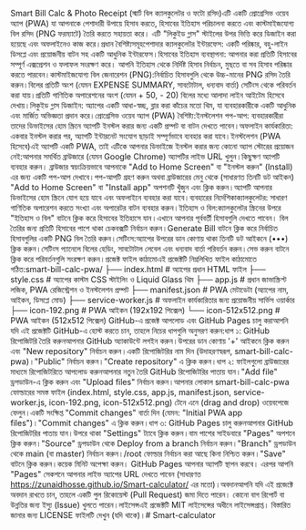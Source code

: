 Smart Bill Calc & Photo Receipt (স্মার্ট বিল ক্যালকুলেটর ও ফটো রসিদ)এটি একটি প্রোগ্রেসিভ ওয়েব অ্যাপ (PWA) যা আপনাকে পেশাদারী উপায়ে হিসাব করতে, হিসাবের ইতিহাস পরিচালনা করতে এবং কাস্টমাইজযোগ্য বিল রসিদ (PNG ফরম্যাটে) তৈরি করতে সহায়তা করে। এটি "লিকুইড গ্লাস" স্টাইলের উপর ভিত্তি করে ডিজাইন করা হয়েছে এবং অফলাইনেও কাজ করে।প্রধান বৈশিষ্ট্যসমূহপেশাদার ক্যালকুলেটর ইন্টারফেস: একটি পরিষ্কার, বহু-লাইন ডিসপ্লে এবং প্রয়োজনীয় বাটন সহ একটি আধুনিক ইন্টারফেস।হিসাবের ইতিহাস ব্যবস্থাপনা: আপনার করা প্রতিটি হিসাবের সম্পূর্ণ এক্সপ্রেশন ও ফলাফল সংরক্ষণ করে। আপনি ইতিহাস থেকে নির্দিষ্ট হিসাব নির্বাচন, মুছতে বা সব হিসাব পরিষ্কার করতে পারবেন।কাস্টমাইজযোগ্য বিল জেনারেশন (PNG):নির্বাচিত হিসাবগুলি থেকে উচ্চ-মানের PNG রসিদ তৈরি করুন।বিলের প্রতিটি অংশ (যেমন EXPENSE SUMMARY, সাবটোটাল, ধন্যবাদ বার্তা) সেটিংস থেকে পরিবর্তন করা যায়।প্রতিটি গাণিতিক অপারেশনের অংশ (যেমন + 50, - 20) বিলের মধ্যে আলাদা লাইন আইটেম হিসেবে দেখায়।লিকুইড গ্লাস ডিজাইন: অ্যাপের একটি আধা-স্বচ্ছ, ব্লার করা কাঁচের মতো থিম, যা ব্যবহারকারীকে একটি আধুনিক এবং মার্জিত অভিজ্ঞতা প্রদান করে।প্রোগ্রেসিভ ওয়েব অ্যাপ (PWA) বৈশিষ্ট্য:ইনস্টলেশন পপ-আপ: ব্যবহারকারীরা তাদের ডিভাইসের হোম স্ক্রিনে অ্যাপটি ইনস্টল করার জন্য একটি প্রম্পট বা বাটন দেখতে পাবেন।অফলাইন কার্যকারিতা: একবার ইনস্টল করার পর, অ্যাপটি ইন্টারনেট সংযোগ ছাড়াই সম্পূর্ণভাবে ব্যবহার করা যাবে।ইনস্টলেশন (PWA হিসেবে)এই অ্যাপটি একটি PWA, তাই এটিকে আপনার ডিভাইজে ইনস্টল করার জন্য কোনো অ্যাপ স্টোরের প্রয়োজন নেই:আপনার সমর্থিত ব্রাউজারে (যেমন Google Chrome) অ্যাপটির লাইভ URL খুলুন।কিছুক্ষণ অ্যাপটি ব্যবহার করুন। ব্রাউজার স্বয়ংক্রিয়ভাবে আপনাকে "Add to Home Screen" বা "ইনস্টল করুন" (Install) এর জন্য একটি পপ-আপ দেখাবে।পপ-আপটি গ্রহণ করুন অথবা ব্রাউজারের মেনু থেকে (সাধারণত তিনটি ডট আইকন) "Add to Home Screen" বা "Install app" অপশনটি খুঁজুন এবং ক্লিক করুন।অ্যাপটি আপনার ডিভাইসের হোম স্ক্রিনে যোগ হয়ে যাবে এবং অফলাইনে ব্যবহার করা যাবে।ব্যবহারের নির্দেশিকাক্যালকুলেটর: সাধারণ গাণিতিক অপারেশন করতে সংখ্যা এবং অপারেটর বাটন ব্যবহার করুন।ইতিহাস ও বিল:ক্যালকুলেটর স্ক্রিনের উপরে "ইতিহাস ও বিল" বাটনে ক্লিক করে হিসাবের ইতিহাসে যান।এখানে আপনার পূর্ববর্তী হিসাবগুলি দেখতে পাবেন। বিল তৈরির জন্য প্রতিটি হিসাবের পাশে থাকা চেকবক্সটি নির্বাচন করুন।Generate Bill বাটনে ক্লিক করে নির্বাচিত হিসাবগুলির একটি PNG বিল তৈরি করুন।সেটিংস:অ্যাপের উপরের ডান কোণায় থাকা তিনটি ডট আইকনে (•••) ক্লিক করুন।সেটিংস প্যানেলে বিলের হেডিং, সাবটোটাল লেবেল এবং ধন্যবাদ বার্তা পরিবর্তন করুন।সেভ করুন বাটনে ক্লিক করে পরিবর্তনগুলি সংরক্ষণ করুন।প্রজেক্ট ফাইল কাঠামোএই প্রজেক্টটি নিম্নলিখিত ফাইল কাঠামোতে গঠিত:smart-bill-calc-pwa/
├── index.html          # অ্যাপের প্রধান HTML ফাইল
├── style.css           # অ্যাপের কাস্টম CSS স্টাইলিং ও Liquid Glass থিম
├── app.js              # প্রধান জাভাস্ক্রিপ্ট লজিক, PWA রেজিস্ট্রেশন ও ইনস্টলেশন প্রম্পট
├── manifest.json       # PWA মেটাডেটা (অ্যাপের নাম, আইকন, ডিসপ্লে মোড)
├── service-worker.js   # অফলাইন কার্যকারিতার জন্য প্রয়োজনীয় সার্ভিস ওয়ার্কার
├── icon-192.png        # PWA আইকন (192x192 পিক্সেল)
└── icon-512x512.png    # PWA আইকন (512x512 পিক্সেল)
GitHub-এ প্রজেক্ট আপলোড এবং GitHub Pages চালু করাআপনি যদি এই প্রজেক্টটি GitHub-এ হোস্ট করতে চান, তাহলে নিচের ধাপগুলি অনুসরণ করুন:ধাপ ১: GitHub রিপোজিটরি তৈরি করুনআপনার GitHub অ্যাকাউন্টে লগইন করুন।উপরের ডান কোণায় '+' আইকনে ক্লিক করুন এবং "New repository" নির্বাচন করুন।একটি রিপোজিটরির নাম দিন (উদাহরণস্বরূপ, smart-bill-calc-pwa)।"Public" নির্বাচন করুন।"Create repository" এ ক্লিক করুন।ধাপ ২: ফাইলগুলো ব্রাউজারের মাধ্যমে রিপোজিটরিতে আপলোড করুনআপনার নতুন তৈরি GitHub রিপোজিটরির পাতায় যান।"Add file" ড্রপডাউন-এ ক্লিক করুন এবং "Upload files" নির্বাচন করুন।আপনার লোকাল smart-bill-calc-pwa ফোল্ডারের সমস্ত ফাইল (index.html, style.css, app.js, manifest.json, service-worker.js, icon-192.png, icon-512x512.png) টেনে এনে (drag and drop) ওয়েবপেজে ফেলুন।একটি সংক্ষিপ্ত "Commit changes" বার্তা দিন (যেমন: "Initial PWA app files")।"Commit changes" এ ক্লিক করুন।ধাপ ৩: GitHub Pages চালু করুনআপনার GitHub রিপোজিটরির পাতায় যান।উপরে থাকা "Settings" ট্যাবে ক্লিক করুন।বাম পাশের সাইডবারে "Pages" অপশনে ক্লিক করুন।"Source" ড্রপডাউন থেকে Deploy from a branch নির্বাচন করুন।"Branch" ড্রপডাউন থেকে main (বা master) নির্বাচন করুন।/root ফোল্ডার নির্বাচন করা আছে কিনা নিশ্চিত করুন।"Save" বাটনে ক্লিক করুন।কয়েক মিনিট অপেক্ষা করুন। GitHub Pages আপনার অ্যাপটি স্থাপন করবে। এরপর আপনি "Pages" সেকশনে আপনার লাইভ অ্যাপের URL দেখতে পাবেন (সাধারণত https://zunaidhosse.github.io/Smart-calculator/ এর মতো)।অবদানআপনি যদি এই প্রজেক্টে অবদান রাখতে চান, তাহলে একটি পুল রিকোয়েস্ট (Pull Request) জমা দিতে পারেন। কোনো বাগ রিপোর্ট বা উন্নতির জন্য ইস্যু (Issue) খুলতে পারেন।লাইসেন্সএই প্রজেক্টটি MIT লাইসেন্সের অধীনে লাইসেন্সপ্রাপ্ত। বিস্তারিত জানার জন্য LICENSE ফাইলটি দেখুন (যদি থাকে)।# Smart-calculator
